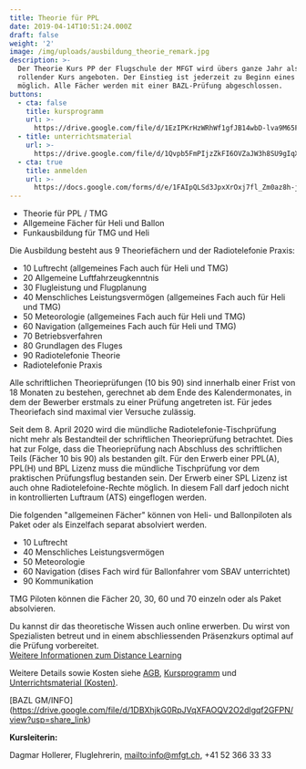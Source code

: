 ```yaml
---
title: Theorie für PPL
date: 2019-04-14T10:51:24.000Z
draft: false
weight: '2'
image: /img/uploads/ausbildung_theorie_remark.jpg
description: >-
  Der Theorie Kurs PP der Flugschule der MFGT wird übers ganze Jahr als
  rollender Kurs angeboten. Der Einstieg ist jederzeit zu Beginn eines Faches
  möglich. Alle Fächer werden mit einer BAZL-Prüfung abgeschlossen.
buttons:
  - cta: false
    title: kursprogramm
    url: >-
      https://drive.google.com/file/d/1EzIPKrHzWRhWf1gfJB14wbD-lva9M65F/view?usp=share_link
  - title: unterrichtsmaterial
    url: >-
      https://drive.google.com/file/d/1Qvpb5FmPIjzZkFI6OVZaJW3h8SU9gIqX/view?usp=share_link
  - cta: true
    title: anmelden
    url: >-
      https://docs.google.com/forms/d/e/1FAIpQLSd3JpxXrOxj7fl_Zm0az8h-jQsAsB1TOEE2-HsOPYoi29qRUw/viewform
---
```

* Theorie für PPL / TMG
* Allgemeine Fächer für Heli und Ballon
* Funkausbildung für TMG und Heli

Die Ausbildung besteht aus 9 Theoriefächern und der Radiotelefonie Praxis:

* 10 Luftrecht (allgemeines Fach auch für Heli und TMG)
* 20 Allgemeine Luftfahrzeugkenntnis
* 30 Flugleistung und Flugplanung
* 40 Menschliches Leistungsvermögen (allgemeines Fach auch für Heli und TMG)
* 50 Meteorologie (allgemeines Fach auch für Heli und TMG)
* 60 Navigation (allgemeines Fach auch für Heli und TMG)
* 70 Betriebsverfahren
* 80 Grundlagen des Fluges
* 90 Radiotelefonie Theorie
* Radiotelefonie Praxis

Alle schriftlichen Theorieprüfungen (10 bis 90) sind innerhalb einer Frist von 18 Monaten zu bestehen, gerechnet ab dem Ende des Kalendermonates, in dem der Bewerber erstmals zu einer Prüfung angetreten ist. Für jedes Theoriefach sind maximal vier Versuche zulässig.

Seit dem 8. April 2020 wird die mündliche Radiotelefonie-Tischprüfung nicht mehr als Bestandteil der schriftlichen Theorieprüfung betrachtet. Dies hat zur Folge, dass die Theorieprüfung nach Abschluss des schriftlichen Teils (Fächer 10 bis 90) als bestanden gilt. Für den Erwerb einer PPL(A), PPL(H) und BPL Lizenz muss die mündliche Tischprüfung vor dem praktischen Prüfungsflug bestanden sein. Der Erwerb einer SPL Lizenz ist auch ohne Radiotelefoine-Rechte möglich. In diesem Fall darf jedoch nicht in kontrollierten Luftraum (ATS) eingeflogen werden.

Die folgenden "allgemeinen Fächer" können von Heli- und Ballonpiloten als Paket oder als Einzelfach separat absolviert werden.

* 10 Luftrecht
* 40 Menschliches Leistungsvermögen
* 50 Meteorologie
* 60 Navigation (dises Fach wird für Ballonfahrer vom SBAV unterrichtet)
* 90 Kommunikation

TMG Piloten können die Fächer 20, 30, 60 und 70 einzeln oder als Paket absolvieren.

Du kannst dir das theoretische Wissen auch online erwerben. Du wirst von Spezialisten betreut und in einem abschliessenden Präsenzkurs optimal auf die Prüfung vorbereitet. \
[Weitere Informationen zum Distance Learning](https://www.swisspsa.ch/index.php/fernunterricht-neu/einleitung-mobile)

Weitere Details sowie Kosten siehe [AGB](https://drive.google.com/file/d/1iF-XZ-CfMZVE1tXJXf4WRGbm4CRAZv92/view?usp=sharing), [Kursprogramm](https://drive.google.com/file/d/1EzIPKrHzWRhWf1gfJB14wbD-lva9M65F/view?usp=share_link) und [Unterrichtsmaterial (Kosten)](https://drive.google.com/file/d/1Qvpb5FmPIjzZkFI6OVZaJW3h8SU9gIqX/view?usp=share_link).

[BAZL GM/INFO] (https://drive.google.com/file/d/1DBXhjkG0RpJVqXFAOQV2O2dlgqf2GFPN/view?usp=share_link)

**Kursleiterin:**

Dagmar Hollerer, Fluglehrerin, <mailto:info@mfgt.ch>, +41 52 366 33 33
